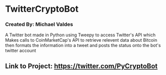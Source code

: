 # TwitterCryptoBot
### Created By: Michael Valdes
 A Twitter bot made in Python using Tweepy to access Twitter's API which Makes calls to CoinMarketCap's API to retrieve relevent data about Bitcoin then formats the information into a tweet and posts the status onto the bot's twitter account
## Link to Project: https://twitter.com/PyCryptoBot
